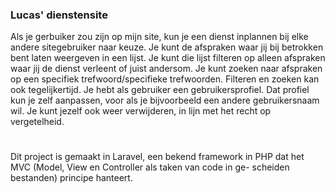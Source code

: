 ### Lucas' dienstensite
Als je gerbuiker zou zijn op mijn site, kun je een dienst inplannen
bij elke andere sitegebruiker naar keuze. Je kunt de afspraken waar
jij bij betrokken bent laten weergeven in een lijst. Je kunt die
lijst filteren op alleen afspraken waar jij de dienst verleent of
juist andersom. Je kunt zoeken naar afspraken op een specifiek
trefwoord/specifieke trefwoorden. Filteren en zoeken kan ook
tegelijkertijd.
Je hebt als gebruiker een gebruikersprofiel. Dat profiel kun je
zelf aanpassen, voor als je bijvoorbeeld een andere gebruikersnaam
wil. Je kunt jezelf ook weer verwijderen, in lijn met het recht
op vergetelheid.
#
Dit project is gemaakt in Laravel, een bekend framework in PHP dat
het MVC (Model, View en Controller als taken van code in ge-
scheiden bestanden) principe hanteert.
